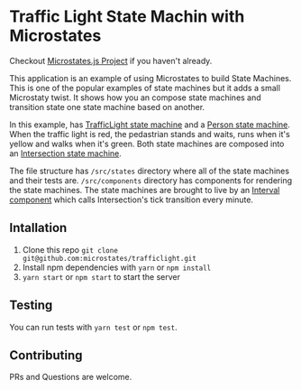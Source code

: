 # Traffic Light State Machin with Microstates

Checkout [Microstates.js Project](https://github.com/microstates/microstates.js) if you haven't already.

This application is an example of using Microstates to build State Machines. This is one of the popular examples of state machines but it adds a small Microstaty twist. It shows how you an compose state machines and transition state one state machine based on another. 

In this example, has [TrafficLight state machine](`https://github.com/microstates/trafficlight/blob/master/src/states/traffic-light.js`) and a [Person state machine](`https://github.com/microstates/trafficlight/blob/master/src/states/person.js`). When the traffic light is red, the pedastrian stands and waits, runs when it's yellow and walks when it's green. Both state machines are composed into an [Intersection state machine](`https://github.com/microstates/trafficlight/blob/master/src/states/intersection.js`).

The file structure has `/src/states` directory where all of the state machines and their tests are. `/src/components` directory has components for rendering the state machines. The state machines are brought to live by an [Interval component](/src/index.js#L28) which calls Intersection's tick transition every minute.

## Intallation

1. Clone this repo `git clone git@github.com:microstates/trafficlight.git`
2. Install npm dependencies with `yarn` or `npm install`
3. `yarn start` or `npm start` to start the server

## Testing

You can run tests with `yarn test` or `npm test`.

## Contributing

PRs and Questions are welcome.
